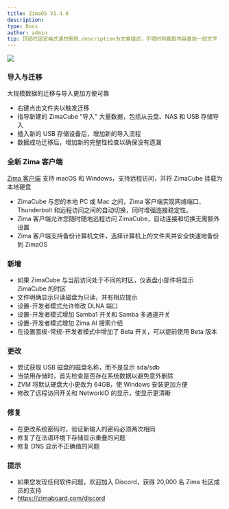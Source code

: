```yaml
---
title: ZimaOS V1.4.0
description: 
type: Docs
author: admin
tip: 顶部栏固定格式请勿删除,description为文章描述，不填时将截取内容最前一段文字
---
```

![](https://manage.icewhale.io/api/static/docs/1754299127562_image.png)

### 导入与迁移
大规模数据的迁移与导入更加方便可靠
- 右键点击文件夹以触发迁移
- 指导新建的 ZimaCube "导入" 大量数据，包括从云盘、NAS 和 USB 存储导入
- 插入新的 USB 存储设备后，增加新的导入流程
- 数据成功迁移后，增加新的完整性检查以确保没有遗漏
### 全新 Zima 客户端
[Zima 客户端](https://find.zimaspace.com/) 支持 macOS 和 Windows，支持远程访问，并将 ZimaCube 挂载为本地硬盘
- ZimaCube 与您的本地 PC 或 Mac 之间，Zima 客户端实现网络端口、Thunderbolt 和远程访问之间的自动切换，同时增强连接稳定性。
- Zima 客户端允许您随时随地远程访问 ZimaCube，自动连接和切换无需额外设置
- Zima 客户端支持备份计算机文件，选择计算机上的文件夹并安全快速地备份到 ZimaOS
### 新增
- 如果 ZimaCube 与当前访问处于不同的时区，仪表盘小部件将显示 ZimaCube 的时区
- 文件明确显示只读磁盘为只读，并有相应提示
- 设置-开发者模式允许修改 DLNA 端口
- 设置-开发者模式增加 Samba1 开关和 Samba 多通道开关
- 设置-开发者模式增加 Zima AI 搜索介绍
- 在设置面板-常规-开发者模式中增加了 Beta 开关，可以提前使用 Beta 版本
### 更改
- 尝试获取 USB 磁盘的磁盘名称，而不是显示 sda/sdb
- 当禁用存储时，首先检查是否存在系统数据以避免意外删除
- ZVM 将默认硬盘大小更改为 64GB，使 Windows 安装更加方便
- 修改了远程访问开关和 NetworkID 的显示，使显示更清晰
### 修复
- 在更改系统密码时，验证新输入的密码必须两次相同
- 修复了在法语环境下存储显示重叠的问题
- 修复 DNS 显示不正确值的问题
### 提示
- 如果您发现任何软件问题，欢迎加入 Discord，获得 20,000 名 Zima 社区成员的支持
- https://zimaboard.com/discord